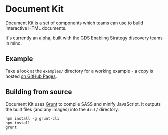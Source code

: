 # Document Kit

Document Kit is a set of components which teams can use to build interactive
HTML documents.

It's currently an alpha, built with the GDS Enabling Strategy discovery teams
in mind.

## Example

Take a look at the `examples/` directory for a working example - a copy is
hosted [on GitHub Pages](http://alphagov.github.io/document-kit/).

## Building from source

Document Kit uses [Grunt](http://gruntjs.com/) to compile SASS and minify
JavaScript. It outputs the built files (and any images) into the `dist/`
directory.

```
npm install -g grunt-cli
npm install
grunt
```
